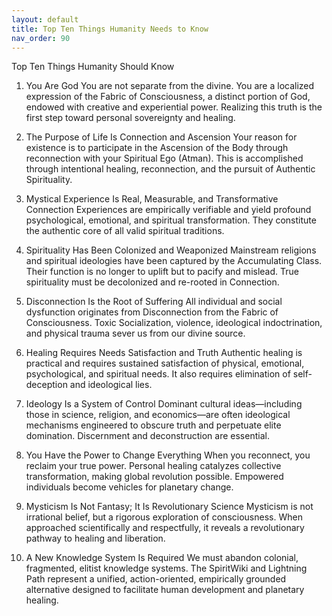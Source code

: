 ```yaml
---
layout: default
title: Top Ten Things Humanity Needs to Know
nav_order: 90
---
```



Top Ten Things Humanity Should Know

1. You Are God
You are not separate from the divine. You are a localized expression of the Fabric of Consciousness, a distinct portion of God, endowed with creative and experiential power. Realizing this truth is the first step toward personal sovereignty and healing.

2. The Purpose of Life Is Connection and Ascension
Your reason for existence is to participate in the Ascension of the Body through reconnection with your Spiritual Ego (Atman). This is accomplished through intentional healing, reconnection, and the pursuit of Authentic Spirituality.

3. Mystical Experience Is Real, Measurable, and Transformative
Connection Experiences are empirically verifiable and yield profound psychological, emotional, and spiritual transformation. They constitute the authentic core of all valid spiritual traditions.

4. Spirituality Has Been Colonized and Weaponized
Mainstream religions and spiritual ideologies have been captured by the Accumulating Class. Their function is no longer to uplift but to pacify and mislead. True spirituality must be decolonized and re-rooted in Connection.

5. Disconnection Is the Root of Suffering
All individual and social dysfunction originates from Disconnection from the Fabric of Consciousness. Toxic Socialization, violence, ideological indoctrination, and physical trauma sever us from our divine source.

6. Healing Requires Needs Satisfaction and Truth
Authentic healing is practical and requires sustained satisfaction of physical, emotional, psychological, and spiritual needs. It also requires elimination of self-deception and ideological lies.

7. Ideology Is a System of Control
Dominant cultural ideas—including those in science, religion, and economics—are often ideological mechanisms engineered to obscure truth and perpetuate elite domination. Discernment and deconstruction are essential.

8. You Have the Power to Change Everything
When you reconnect, you reclaim your true power. Personal healing catalyzes collective transformation, making global revolution possible. Empowered individuals become vehicles for planetary change.

9. Mysticism Is Not Fantasy; It Is Revolutionary Science
Mysticism is not irrational belief, but a rigorous exploration of consciousness. When approached scientifically and respectfully, it reveals a revolutionary pathway to healing and liberation.

10. A New Knowledge System Is Required
We must abandon colonial, fragmented, elitist knowledge systems. The SpiritWiki and Lightning Path represent a unified, action-oriented, empirically grounded alternative designed to facilitate human development and planetary healing.
